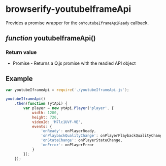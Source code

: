# browserify-youtubeIframeApi

Provides a promise wrapper for the ``onYoutubeIframeApiReady`` callback. 

## *function* youtubeIframeApi()

### Return value

* Promise - Returns a Q.js promise with the readied API object

## Example

````javascript
var youtubeIframeApi = require('./youtubeIframeApi.js');

youtubeIframeApi()
    .then(function (ytApi) {
        var player = new ytApi.Player('player', {
            width: 1280,
            height: 720,
            videoId: 'M7lc1UVf-VE',
            events: {
		    	'onReady': onPlayerReady,
		    	'onPlaybackQualityChange': onPlayerPlaybackQualityChange,
		    	'onStateChange': onPlayerStateChange,
		    	'onError': onPlayerError
            }
        }); 
    });
````
